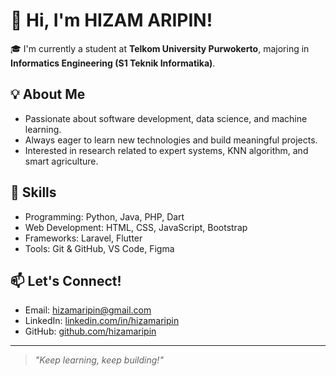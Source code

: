 # 👋 Hi, I'm HIZAM ARIPIN!

🎓 I'm currently a student at **Telkom University Purwokerto**, majoring in **Informatics Engineering (S1 Teknik Informatika)**.

## 💡 About Me
- Passionate about software development, data science, and machine learning.
- Always eager to learn new technologies and build meaningful projects.
- Interested in research related to expert systems, KNN algorithm, and smart agriculture.

## 🔧 Skills
- Programming: Python, Java, PHP, Dart
- Web Development: HTML, CSS, JavaScript, Bootstrap
- Frameworks: Laravel, Flutter
- Tools: Git & GitHub, VS Code, Figma

## 📫 Let's Connect!
- Email: hizamaripin@gmail.com
- LinkedIn: [linkedin.com/in/hizamaripin](https://linkedin.com/in/hizamaripin)
- GitHub: [github.com/hizamaripin](https://github.com/hizamaripin)

---

> *"Keep learning, keep building!"*
